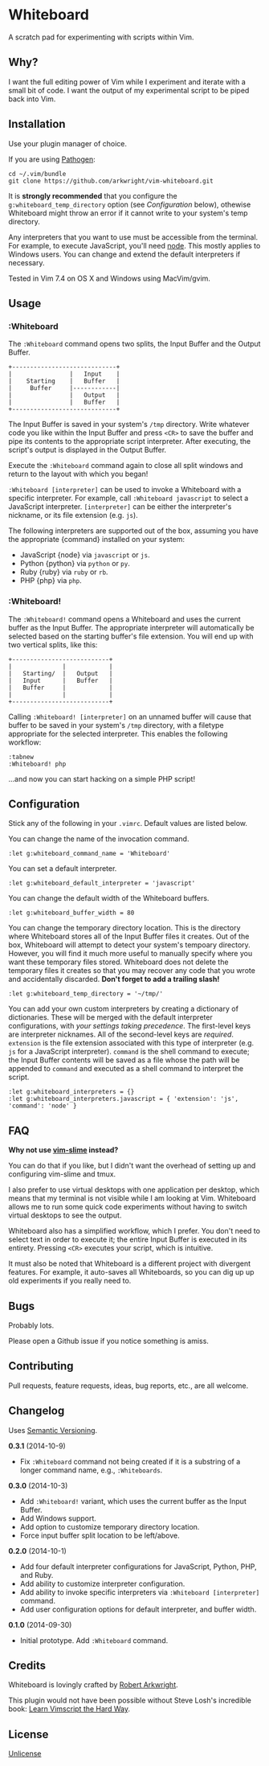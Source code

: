 # Whiteboard

A scratch pad for experimenting with scripts within Vim.

## Why?

I want the full editing power of Vim while I experiment and iterate with a
small bit of code. I want the output of my experimental script to be piped
back into Vim.

## Installation

Use your plugin manager of choice.

If you are using [Pathogen](https://github.com/tpope/vim-pathogen):

    cd ~/.vim/bundle
    git clone https://github.com/arkwright/vim-whiteboard.git

It is **strongly recommended** that you configure the
`g:whiteboard_temp_directory` option (see _Configuration_ below), othewise
Whiteboard might throw an error if it cannot write to your system's temp
directory.

Any interpreters that you want to use must be accessible from the terminal. For
example, to execute JavaScript, you'll need [node](http://nodejs.org/). This
mostly applies to Windows users. You can change and extend the default
interpreters if necessary.

Tested in Vim 7.4 on OS X and Windows using MacVim/gvim.

## Usage

### :Whiteboard

The `:Whiteboard` command opens two splits, the Input Buffer and the Output
Buffer.

    +-----------------------------+
    |                |   Input    |
    |    Starting    |   Buffer   |
    |     Buffer     |------------|
    |                |   Output   |
    |                |   Buffer   |
    +-----------------------------+

The Input Buffer is saved in your system's `/tmp` directory. Write whatever
code you like within the Input Buffer and press `<CR>` to save the buffer and
pipe its contents to the appropriate script interpreter. After executing, the
script's output is displayed in the Output Buffer.

Execute the `:Whiteboard` command again to close all split windows and return
to the layout with which you began!

`:Whiteboard [interpreter]` can be used to invoke a Whiteboard with a specific
interpreter. For example, call `:Whiteboard javascript` to select a JavaScript
interpreter. `[interpreter]` can be either the interpreter's nickname, or its
file extension (e.g. `js`).

The following interpreters are supported out of the box, assuming you have the
appropriate {command} installed on your system:

* JavaScript {node} via `javascript` or `js`.
* Python {python} via `python` or `py`.
* Ruby {ruby} via `ruby` or `rb`.
* PHP {php} via `php`.

### :Whiteboard!

The `:Whiteboard!` command opens a Whiteboard and uses the current buffer as
the Input Buffer. The appropriate interpreter will automatically be selected
based on the starting buffer's file extension. You will end up with two
vertical splits, like this:

    +---------------------------+
    |              |            |
    |   Starting/  |   Output   |
    |   Input      |   Buffer   |
    |   Buffer     |            |
    |              |            |
    +---------------------------+

Calling `:Whiteboard! [interpreter]` on an unnamed buffer will cause that
buffer to be saved in your system's `/tmp` directory, with a filetype
appropriate for the selected interpreter. This enables the following workflow:

    :tabnew
    :Whiteboard! php

...and now you can start hacking on a simple PHP script!

## Configuration

Stick any of the following in your `.vimrc`. Default values are listed below.

You can change the name of the invocation command.

    :let g:whiteboard_command_name = 'Whiteboard'

You can set a default interpreter.

    :let g:whiteboard_default_interpreter = 'javascript'

You can change the default width of the Whiteboard buffers.

    :let g:whiteboard_buffer_width = 80

You can change the temporary directory location. This is the directory where
Whiteboard stores all of the Input Buffer files it creates. Out of the box,
Whiteboard will attempt to detect your system's tempoary directory. However,
you will find it much more useful to manually specify where you want these
temporary files stored. Whiteboard does not delete the temporary files it
creates so that you may recover any code that you wrote and accidentally
discarded. **Don't forget to add a trailing slash!**

    :let g:whiteboard_temp_directory = '~/tmp/'

You can add your own custom interpreters by creating a dictionary of
dictionaries. These will be merged with the default interpreter configurations,
with _your settings taking precedence_. The first-level keys are interpreter
nicknames. All of the second-level keys are _required_. `extension` is the file
extension associated with this type of interpreter (e.g. `js` for a JavaScript
interpreter). `command` is the shell command to execute; the Input Buffer
contents will be saved as a file whose the path will be appended to `command`
and executed as a shell command to interpret the script.

    :let g:whiteboard_interpreters = {}
    :let g:whiteboard_interpreters.javascript = { 'extension': 'js', 'command': 'node' }

## FAQ

**Why not use [vim-slime](https://github.com/jpalardy/vim-slime) instead?**

You can do that if you like, but I didn't want the overhead of setting up and
configuring vim-slime and tmux.

I also prefer to use virtual desktops with one application per desktop, which
means that my terminal is not visible while I am looking at Vim. Whiteboard
allows me to run some quick code experiments without having to switch virtual
desktops to see the output.

Whiteboard also has a simplified workflow, which I prefer. You don't need to
select text in order to execute it; the entire Input Buffer is executed in its
entirety. Pressing `<CR>` executes your script, which is intuitive.

It must also be noted that Whiteboard is a different project with divergent
features. For example, it auto-saves all Whiteboards, so you can dig up up old
experiments if you really need to.

## Bugs

Probably lots.

Please open a Github issue if you notice something is amiss.

## Contributing

Pull requests, feature requests, ideas, bug reports, etc., are all welcome.

## Changelog

Uses [Semantic Versioning](http://semver.org/).

**0.3.1** (2014-10-9)

* Fix `:Whiteboard` command not being created if it is a substring of
  a longer command name, e.g., `:Whiteboards`.

**0.3.0** (2014-10-3)

* Add `:Whiteboard!` variant, which uses the current buffer as the Input
  Buffer.
* Add Windows support.
* Add option to customize temporary directory location.
* Force input buffer split location to be left/above.

**0.2.0** (2014-10-1)

* Add four default interpreter configurations for JavaScript, Python, PHP, and
  Ruby.
* Add ability to customize interpreter configuration.
* Add ability to invoke specific interpreters via `:Whiteboard [interpreter]` command.
* Add user configuration options for default interpreter, and buffer width.

**0.1.0** (2014-09-30)

* Initial prototype. Add `:Whiteboard` command.

## Credits

Whiteboard is lovingly crafted by [Robert
Arkwright](https://github.com/arkwright).

This plugin would not have been possible without Steve Losh's incredible book:
[Learn Vimscript the Hard
Way](http://learnvimscriptthehardway.stevelosh.com/).

## License

[Unlicense](http://unlicense.org/)
